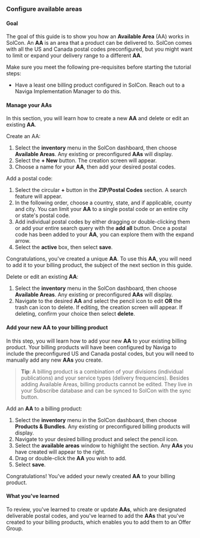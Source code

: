 ### Configure available areas

#### Goal

The goal of this guide is to show you how an **Available Area** (AA) works in SolCon. An **AA** is an area that a product can be delivered to.
SolCon comes with all the US and Canada postal codes preconfigured, but you might want to limit or expand your delivery range to a different **AA**.

Make sure you meet the following pre-requisites before starting the tutorial steps:

* Have a least one billing product configured in SolCon. Reach out to a Naviga Implementation Manager to do this.

#### Manage your AAs

In this section, you will learn how to create a new **AA** and delete or edit an existing **AA**.

Create an AA:

1. Select the **inventory** menu in the SolCon dashboard, then choose **Available Areas**. Any existing or preconfigured **AAs** will display.
2. Select the **+ New** button. The creation screen will appear.
3. Choose a name for your **AA**, then add your desired postal codes.

Add a postal code:

1. Select the circular **+** button in the **ZIP/Postal Codes** section. A search feature will appear.
2. In the following order, choose a country, state, and if applicable, county and city. You can limit your **AA** to a single postal code or an entire city or state's postal code.
3. Add individual postal codes by either dragging or double-clicking them or add your entire search query with the **add all** button. Once a postal code has been added to your **AA**, you can explore them with the expand arrow.
4. Select the **active** box, then select **save**.

Congratulations, you've created a unique **AA**. To use this **AA**, you will need to add it to your billing product, the subject of the next section in this guide.

Delete or edit an existing **AA**:

1. Select the **inventory** menu in the SolCon dashboard, then choose **Available Areas**. Any existing or preconfigured **AAs** will display.
2. Navigate to the desired **AA** and select the pencil icon to edit **OR** the trash can icon to delete. If editing, the creation screen will appear. If deleting, confirm your choice then select **delete**.

#### Add your new AA to your billing product

In this step, you will learn how to add your new **AA** to your existing billing product. Your billing products will have been configured by Naviga to include the preconfigured US and Canada postal codes, but you will need to manually add any new **AAs** you create.

> **Tip**: A billing product is a combination of your divisions (individual publications) and your service types (delivery frequencies). Besides adding Available Areas, billing products cannot be edited. They live in your Subscribe database and can be synced to SolCon with the sync button.

Add an **AA** to a billing product:

1. Select the **inventory** menu in the SolCon dashboard, then choose **Products & Bundles**. Any existing or preconfigured billing products will display.
2. Navigate to your desired billing product and select the pencil icon.
3. Select the **available areas** window to highlight the section. Any **AAs** you have created will appear to the right.
4. Drag or double-click the **AA** you wish to add.
5. Select **save**.

Congratulations! You've added your newly created **AA** to your billing product. 

#### What you've learned

To review, you've learned to create or update **AAs**, which are designated deliverable postal codes, and you've learned to add the **AAs** that you've created to your billing products, which enables you to add them to an Offer Group.
